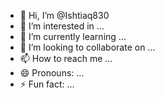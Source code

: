 - 👋 Hi, I’m @Ishtiaq830
- 👀 I’m interested in ...
- 🌱 I’m currently learning ...
- 💞️ I’m looking to collaborate on ...
- 📫 How to reach me ...
- 😄 Pronouns: ...
- ⚡ Fun fact: ...

<!---
Ishtiaq830/Ishtiaq830 is a ✨ special ✨ repository because its `README.md` (this file) appears on your GitHub profile.
You can click the Preview link to take a look at your changes.
--->


